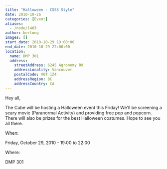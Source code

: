 ```yaml
---
title: "Halloween - CSSS Style"
date: 2010-10-26
categories: [Event]
aliases:
  - /node/1403
author: bertong
images: []
start_date: 2010-10-29 19:00:00
end_date: 2010-10-29 22:00:00
location:
  name: DMP 301
  address:
    streetAddress: 6245 Agronomy Rd
    addressLocality: Vancouver
    postalCode: V6T 1Z4
    addressRegion: BC
    addressCountry: CA
---
```


Hey all,

The Cube will be hosting a Halloween event this Friday! We'll be screening a scary movie (Paranormal Activity) and providing free pop and popcorn. There will also be prizes for the best Halloween costumes. Hope to see you all there.

When: 

Friday, October 29, 2010 - 19:00 to 22:00

Where: 

DMP 301

